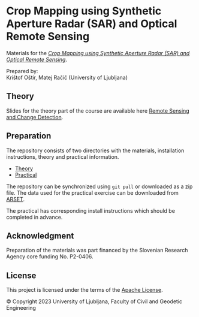 # Crop Mapping using Synthetic Aperture Radar (SAR) and Optical Remote Sensing

Materials for the [*Crop Mapping using Synthetic Aperture Radar (SAR) and Optical Remote Sensing*](https://appliedsciences.nasa.gov/join-mission/training/english/arset-crop-mapping-using-synthetic-aperture-radar-sar-and-optical-0?utm_source=social&utm_medium=ext&utm_campaign=AdvancedAg-23).

Prepared by:  
Krištof Oštir, Matej Račič (University of Ljubljana)


## Theory

Slides for the theory part of the course are available here [Remote Sensing and Change Detection](./Theory/Slides.pdf).

## Preparation

The repository consists of two directories with the materials, installation instructions, theory and practical information.

* [Theory](Theory/README.md)
* [Practical](Practical/README.md)

The repository can be synchronized using `git pull` or downloaded as a zip file. The data used for the practical exercise can be downloaded from [ARSET](https://appliedsciences.nasa.gov/join-mission/training/english/arset-crop-mapping-using-synthetic-aperture-radar-sar-and-optical-0?utm_source=social&utm_medium=ext&utm_campaign=AdvancedAg-23). 

The practical has corresponding install instructions which should be completed in advance.

## Acknowledgment

Preparation of the materials was part financed by the Slovenian Research Agency core funding No. P2-0406.

## License
This project is licensed under the terms of the [Apache License](LICENSE).

© Copyright 2023 University of Ljubljana, Faculty of Civil and Geodetic Engineering